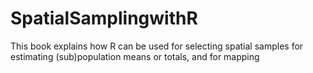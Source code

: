 # SpatialSamplingwithR
This book explains how R can be used for selecting spatial samples for estimating (sub)population means or totals, and for mapping 
